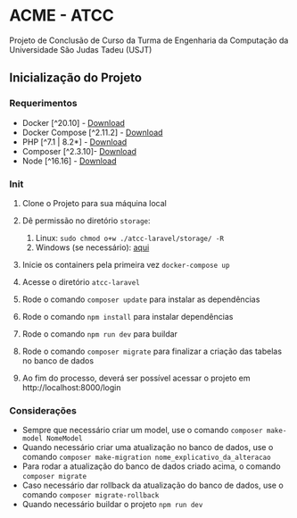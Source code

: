 <!-- https://medium.com/@vhsilva.ap/configurando-laravel-6-nginx-e-postgresql-com-docker-9ad29c53d5 -->

# ACME - ATCC
Projeto de Conclusão de Curso da Turma de Engenharia da Computação da Universidade São Judas Tadeu (USJT)

## Inicialização do Projeto
### Requerimentos
- Docker [^20.10] - [Download](https://docs.docker.com/engine/install/)
- Docker Compose [^2.11.2] - [Download](https://docs.docker.com/compose/install/)
- PHP [^7.1 | 8.2*] - [Download](https://www.php.net/downloads.php)
- Composer [^2.3.10]- [Download](https://getcomposer.org/doc/00-intro.md)
- Node [^16.16] - [Download](https://nodejs.org/en/download/)

### Init
1. Clone o Projeto para sua máquina local

2. Dê permissão no diretório `storage`:
   1. Linux: `sudo chmod o+w ./atcc-laravel/storage/ -R`
   2. Windows (se necessário): [aqui](https://answers.microsoft.com/en-us/windows/forum/all/give-permissions-to-files-and-folders-in-windows/78ee562c-a21f-4a32-8691-73aac1415373)

3. Inicie os containers pela primeira vez `docker-compose up`
4. Acesse o diretório `atcc-laravel`
5. Rode o comando `composer update` para instalar as dependências
6. Rode o comando `npm install` para instalar dependências
7. Rode o comando `npm run dev` para buildar
8. Rode o comando `composer migrate` para finalizar a criação das tabelas no banco de dados
9. Ao fim do processo, deverá ser possível acessar o projeto em http://localhost:8000/login

### Considerações
- Sempre que necessário criar um model, use o comando `composer make-model NomeModel`
- Quando necessário criar uma atualização no banco de dados, use o comando `composer make-migration nome_explicativo_da_alteracao`
- Para rodar a atualização do banco de dados criado acima, o comando `composer migrate`
- Caso necessário dar rollback da atualização do banco de dados, use o comando `composer migrate-rollback`
- Quando necessário buildar o projeto `npm run dev`

